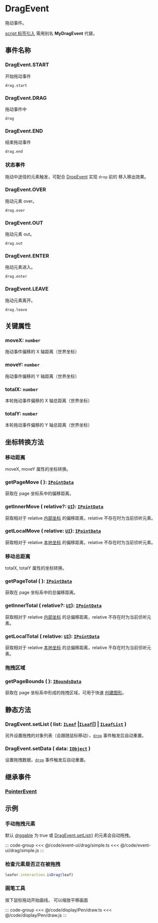 # DragEvent

拖动事件。

[ script 标签引入](/guide/install/ui/start.md#通过-script-标签引入) 需用别名 **MyDragEvent** 代替。

## 事件名称

### DragEvent.START

开始拖动事件

`drag.start`

### DragEvent.DRAG

拖动事件中

`drag`

### DragEvent.END

结束拖动事件

`drag.end`

### 状态事件

拖动中途径的元素触发，可配合 [DropEvent](./Drop.md) 实现 `drop` 前的 移入移出效果。

### DragEvent.OVER

拖动元素 over。

`drag.over`

### DragEvent.OUT

拖动元素 out。

`drag.out`

### DragEvent.ENTER

拖动元素进入。

`drag.enter`

### DragEvent.LEAVE

拖动元素离开。

`drag.leave`

## 关键属性

### moveX: `number`

拖动事件偏移的 X 轴距离（世界坐标）

### moveY: `number`

拖动事件偏移的 Y 轴距离（世界坐标）

### totalX: `number`

本轮拖动事件偏移的 X 轴总距离（世界坐标）

### totalY: `number`

本轮拖动事件偏移的 Y 轴总距离（世界坐标）

## 坐标转换方法

### 移动距离

moveX, moveY 属性的坐标转换。

### getPageMove ( ): [`IPointData`](/reference/interface/math/Math#ipointdata)

获取在 page 坐标系中的偏移距离。

### getInnerMove ( relative?: [`UI`](/reference/display/UI.md)): [`IPointData`](/reference/interface/math/Math#ipointdata)

获取相对于 relative [内部坐标](/guide/basic/coordinate.md#inner) 的偏移距离，relative 不存在时为当前侦听元素。

### getLocalMove ( relative: [`UI`](/reference/display/UI.md)): [`IPointData`](/reference/interface/math/Math#ipointdata)

获取相对于 relative [本地坐标](/guide/basic/coordinate.md#local) 的偏移距离，relative 不存在时为当前侦听元素。

### 移动总距离

totalX, totalY 属性的坐标转换。

### getPageTotal ( ): [`IPointData`](/reference/interface/math/Math#ipointdata)

获取在 page 坐标系中的总偏移距离。

### getInnerTotal ( relative?: [`UI`](/reference/display/UI.md)): [`IPointData`](/reference/interface/math/Math#ipointdata)

获取相对于 relative [内部坐标](/guide/basic/coordinate.md#inner) 的总偏移距离，relative 不存在时为当前侦听元素。

### getLocalTotal ( relative: [`UI`](/reference/display/UI.md)): [`IPointData`](/reference/interface/math/Math#ipointdata)

获取相对于 relative [本地坐标](/guide/basic/coordinate.md#local) 的总偏移距离，relative 不存在时为当前侦听元素。

### 拖拽区域

### getPageBounds ( ): [`IBoundsData`](/reference/interface/math/Math#iboundsdata)

获取在 page 坐标系中形成的拖拽区域，可用于快速 [创建图形](/plugin/in/editor/Editor.md#创建图形模式)。

## 静态方法

### DragEvent.setList ( list: [`ILeaf`](/api/interfaces/ILeaf.md) |[`ILeaf`](/api/interfaces/ILeaf.md)[] | [`ILeafList`](/api/interfaces/ILeafList.md) )

另外设置拖拽的对象列表（会跟随鼠标移动），[`drop`](./Drop.md) 事件触发后自动重置。

### DragEvent.setData ( data: [`IObject`](/api/interfaces/IObject.md) )

设置拖拽数据，[`drop`](./Drop.md) 事件触发后自动重置。

## 继承事件

### [PointerEvent](./Pointer)

<!-- ## API

### [DragEvent](/api/classes/DragEvent.md) -->

## 示例

### 手动拖拽元素

默认 [drggable](/reference/property/draggable.md) 为 true 或 [DragEvent.setList()](./Drag.md#静态方法) 的元素会自动拖拽。

::: code-group
<<< @/code/event-ui/drag/simple.ts
<<< @/code/event-ui/drag/simple.js
:::

### 检查元素是否正在被拖拽

```ts
leafer.interaction.isDrag(leaf)
```

### 画笔工具

按下鼠标拖动开始画线， 可以缩放平移画面

::: code-group
<<< @/code/display/Pen/draw.ts
<<< @/code/display/Pen/draw.js
:::
